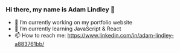 ### Hi there, my name is Adam Lindley 👋

- 🔭 I’m currently working on my portfolio website
- 🌱 I’m currently learning JavaScript & React
- 📫 How to reach me: https://www.linkedin.com/in/adam-lindley-a883761bb/
